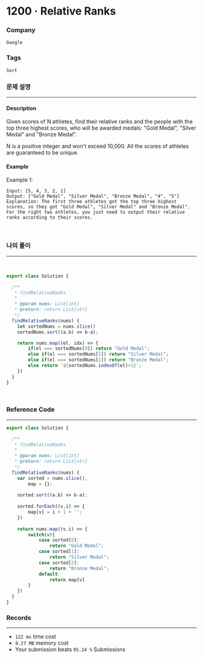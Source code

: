 1200 · Relative Ranks
===
### Company
`Google`

### Tags
`Sort`

### 문제 설명
---
#### Description
Given scores of N athletes, find their relative ranks and the people with the top three highest scores, who will be awarded medals: "Gold Medal", "Silver Medal" and "Bronze Medal".

N is a positive integer and won't exceed 10,000.
All the scores of athletes are guaranteed to be unique.

#### Example
Example 1:
```
Input: [5, 4, 3, 2, 1]
Output: ["Gold Medal", "Silver Medal", "Bronze Medal", "4", "5"]
Explanation: The first three athletes got the top three highest scores, so they got "Gold Medal", "Silver Medal" and "Bronze Medal". 
For the right two athletes, you just need to output their relative ranks according to their scores.
```
<br>

### 나의 풀이
---
<br>

```js
export class Solution {

  /**
   * findRelativeRanks
   *
   * @param nums: List[int]
   * @return: return List[str]
   */
  findRelativeRanks(nums) {
    let sortedNums = nums.slice()
    sortedNums.sort((a,b) => b-a);

    return nums.map((el, idx) => {
        if(el === sortedNums[0]) return "Gold Medal";
        else if(el === sortedNums[1]) return "Silver Medal";
        else if(el === sortedNums[2]) return "Bronze Medal";
        else return `${sortedNums.indexOf(el)+1}`;
    })
  }
}
```
<br>

### Reference Code
---
```js
export class Solution {

  /**
   * findRelativeRanks
   *
   * @param nums: List[int]
   * @return: return List[str]
   */
  findRelativeRanks(nums) {
    var sorted = nums.slice(),
        map = {};
    
    sorted.sort((a,b) => b-a);
    
    sorted.forEach((v,i) => {
        map[v] = i + 1 + '';
    })
    
    return nums.map((v,i) => {
        switch(v){
            case sorted[0]:
                return "Gold Medal";
            case sorted[1]:
                return "Silver Medal";
            case sorted[2]:
                return "Bronze Medal";
            default:
                return map[v]
        }
    })
  }
}
```
### Records
---
- `122 ms` time cost
- `9.27 MB` memory cost
- Your submission beats `95.24 %` Submissions
<br>

